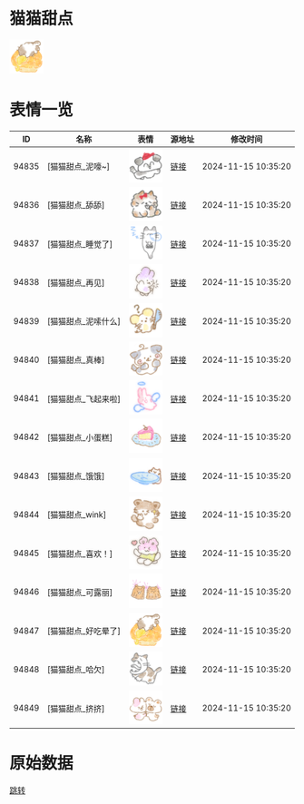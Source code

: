 # 猫猫甜点

<img src="./cover.png" height="60" alt="cover" />

# 表情一览

|ID|名称|表情|源地址|修改时间|
|----|----|----|----|----|
|94835|[猫猫甜点_泥嚎~]|<img src="./pic/094835_%5B猫猫甜点_泥嚎~%5D.png" height="60" alt="泥嚎~"/>|[链接](https://i0.hdslb.com/bfs/garb/b6fad3eb451ba5c13b14c8dd2d499446026bf5fa.png)|2024-11-15 10:35:20|
|94836|[猫猫甜点_舔舔]|<img src="./pic/094836_%5B猫猫甜点_舔舔%5D.png" height="60" alt="舔舔"/>|[链接](https://i0.hdslb.com/bfs/garb/c826453632cc1dd7055de9c33752f8bb590d7127.png)|2024-11-15 10:35:20|
|94837|[猫猫甜点_睡觉了]|<img src="./pic/094837_%5B猫猫甜点_睡觉了%5D.png" height="60" alt="睡觉了"/>|[链接](https://i0.hdslb.com/bfs/garb/1c49d6f803646e102043007d5a9390d3334d1dc8.png)|2024-11-15 10:35:20|
|94838|[猫猫甜点_再见]|<img src="./pic/094838_%5B猫猫甜点_再见%5D.png" height="60" alt="再见"/>|[链接](https://i0.hdslb.com/bfs/garb/a526819930e010ef76ea3aa45956e27fa0bde9b3.png)|2024-11-15 10:35:20|
|94839|[猫猫甜点_泥嗦什么]|<img src="./pic/094839_%5B猫猫甜点_泥嗦什么%5D.png" height="60" alt="泥嗦什么"/>|[链接](https://i0.hdslb.com/bfs/garb/175f7dea81074c27eef386560211ad2f632ae36b.png)|2024-11-15 10:35:20|
|94840|[猫猫甜点_真棒]|<img src="./pic/094840_%5B猫猫甜点_真棒%5D.png" height="60" alt="真棒"/>|[链接](https://i0.hdslb.com/bfs/garb/20b8f6e89dea9e2b87b0ff4fb53d1c2b70d5bd58.png)|2024-11-15 10:35:20|
|94841|[猫猫甜点_飞起来啦]|<img src="./pic/094841_%5B猫猫甜点_飞起来啦%5D.png" height="60" alt="飞起来啦"/>|[链接](https://i0.hdslb.com/bfs/garb/89a719535209fc135668d10af78c888eb24e6274.png)|2024-11-15 10:35:20|
|94842|[猫猫甜点_小蛋糕]|<img src="./pic/094842_%5B猫猫甜点_小蛋糕%5D.png" height="60" alt="小蛋糕"/>|[链接](https://i0.hdslb.com/bfs/garb/0933ed4f7bd06bfc550e5cac8ce8bb595c94b7d2.png)|2024-11-15 10:35:20|
|94843|[猫猫甜点_饿饿]|<img src="./pic/094843_%5B猫猫甜点_饿饿%5D.png" height="60" alt="饿饿"/>|[链接](https://i0.hdslb.com/bfs/garb/6de8c09e8b1d78a8a4258d6c49d7a4917fd0334c.png)|2024-11-15 10:35:20|
|94844|[猫猫甜点_wink]|<img src="./pic/094844_%5B猫猫甜点_wink%5D.png" height="60" alt="wink"/>|[链接](https://i0.hdslb.com/bfs/garb/89eaecf88ea60e009eb9e1666bf5eac6ffb3605e.png)|2024-11-15 10:35:20|
|94845|[猫猫甜点_喜欢！]|<img src="./pic/094845_%5B猫猫甜点_喜欢！%5D.png" height="60" alt="喜欢！"/>|[链接](https://i0.hdslb.com/bfs/garb/6ec5effae62bbb70a7c9677d0bbab186c0a74f53.png)|2024-11-15 10:35:20|
|94846|[猫猫甜点_可露丽]|<img src="./pic/094846_%5B猫猫甜点_可露丽%5D.png" height="60" alt="可露丽"/>|[链接](https://i0.hdslb.com/bfs/garb/aba2e4c6b1c9d2204d15d89efd4d750e7a95135b.png)|2024-11-15 10:35:20|
|94847|[猫猫甜点_好吃晕了]|<img src="./pic/094847_%5B猫猫甜点_好吃晕了%5D.png" height="60" alt="好吃晕了"/>|[链接](https://i0.hdslb.com/bfs/garb/29625d908040ebbb380e58b6b59c6b5ed7191524.png)|2024-11-15 10:35:20|
|94848|[猫猫甜点_哈欠]|<img src="./pic/094848_%5B猫猫甜点_哈欠%5D.png" height="60" alt="哈欠"/>|[链接](https://i0.hdslb.com/bfs/garb/8d6742249dc4e6d8d3c2721b7e37049fddd7ab40.png)|2024-11-15 10:35:20|
|94849|[猫猫甜点_挤挤]|<img src="./pic/094849_%5B猫猫甜点_挤挤%5D.png" height="60" alt="挤挤"/>|[链接](https://i0.hdslb.com/bfs/garb/ac0f85caec06382565a54611cbb94a6d177443c2.png)|2024-11-15 10:35:20|

# 原始数据

[跳转](./raw.json)

